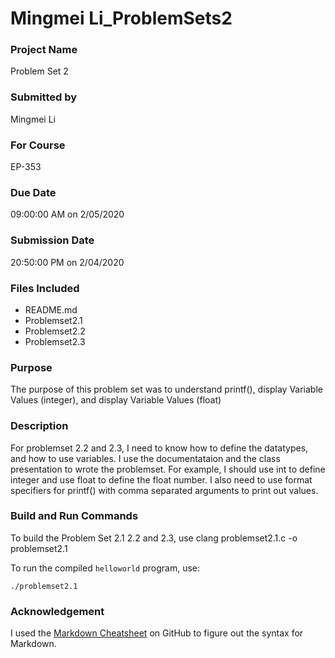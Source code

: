 # Mingmei Li_ProblemSets2
 
### Project Name
Problem Set 2

### Submitted by
Mingmei Li

### For Course
EP-353

### Due Date
09:00:00 AM on 2/05/2020

### Submission Date
20:50:00 PM on 2/04/2020

### Files Included
- README.md 
- Problemset2.1 
- Problemset2.2
- Problemset2.3

### Purpose
The purpose of this problem set was to understand printf(), display Variable Values (integer), and display Variable Values (float)

### Description
For problemset 2.2 and 2.3, I need to know how to define the datatypes, and how to use variables. I use the documentataion and the class presentation to wrote the problemset. For example, I should use int to define integer and use float to define the float number. I also need to use format specifiers for printf() with comma separated arguments to print out values.

### Build and Run Commands
To build the Problem Set 2.1 2.2 and 2.3, use 
	clang problemset2.1.c -o problemset2.1

To run the compiled `helloworld` program, use:

	./problemset2.1
	
### Acknowledgement
I used the [Markdown Cheatsheet](https://github.com/adam-p/markdown-here/wiki/Markdown-Cheatsheet) on GitHub to figure out the syntax for Markdown.